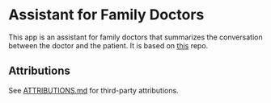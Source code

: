 # Assistant for Family Doctors

This app is an assistant for family doctors that summarizes the conversation between the doctor and the patient.
It is based on [this](https://github.com/Karljohan99/Assistant-family-doctors/) repo.

## Attributions

See [ATTRIBUTIONS.md](./ATTRIBUTIONS.md) for third-party attributions.
